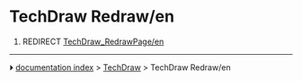# TechDraw Redraw/en
1.  REDIRECT [TechDraw_RedrawPage/en](TechDraw_RedrawPage/en.md)



---
⏵ [documentation index](../README.md) > [TechDraw](TechDraw_Workbench.md) > TechDraw Redraw/en
